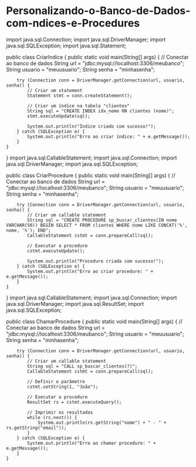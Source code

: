 # Personalizando-o-Banco-de-Dados-com-ndices-e-Procedures
import java.sql.Connection;
import java.sql.DriverManager;
import java.sql.SQLException;
import java.sql.Statement;

public class CriarIndice {
    public static void main(String[] args) {
        // Conectar ao banco de dados
        String url = "jdbc:mysql://localhost:3306/meubanco";
        String usuario = "meuusuario";
        String senha = "minhasenha";

        try (Connection conn = DriverManager.getConnection(url, usuario, senha)) {
            // Criar um statement
            Statement stmt = conn.createStatement();

            // Criar um índice na tabela "clientes"
            String sql = "CREATE INDEX idx_nome ON clientes (nome)";
            stmt.executeUpdate(sql);

            System.out.println("Índice criado com sucesso!");
        } catch (SQLException e) {
            System.out.println("Erro ao criar índice: " + e.getMessage());
        }
    }
}
import java.sql.CallableStatement;
import java.sql.Connection;
import java.sql.DriverManager;
import java.sql.SQLException;

public class CriarProcedure {
    public static void main(String[] args) {
        // Conectar ao banco de dados
        String url = "jdbc:mysql://localhost:3306/meubanco";
        String usuario = "meuusuario";
        String senha = "minhasenha";

        try (Connection conn = DriverManager.getConnection(url, usuario, senha)) {
            // Criar um callable statement
            String sql = "CREATE PROCEDURE sp_buscar_clientes(IN nome VARCHAR(50)) BEGIN SELECT * FROM clientes WHERE nome LIKE CONCAT('%', nome, '%'); END";
            CallableStatement cstmt = conn.prepareCall(sql);

            // Executar a procedure
            cstmt.executeUpdate();

            System.out.println("Procedure criada com sucesso!");
        } catch (SQLException e) {
            System.out.println("Erro ao criar procedure: " + e.getMessage());
        }
    }
}
import java.sql.CallableStatement;
import java.sql.Connection;
import java.sql.DriverManager;
import java.sql.ResultSet;
import java.sql.SQLException;

public class ChamarProcedure {
    public static void main(String[] args) {
        // Conectar ao banco de dados
        String url = "jdbc:mysql://localhost:3306/meubanco";
        String usuario = "meuusuario";
        String senha = "minhasenha";

        try (Connection conn = DriverManager.getConnection(url, usuario, senha)) {
            // Criar um callable statement
            String sql = "CALL sp_buscar_clientes(?)";
            CallableStatement cstmt = conn.prepareCall(sql);

            // Definir o parâmetro
            cstmt.setString(1, "João");

            // Executar a procedure
            ResultSet rs = cstmt.executeQuery();

            // Imprimir os resultados
            while (rs.next()) {
                System.out.println(rs.getString("nome") + " - " + rs.getString("email"));
            }
        } catch (SQLException e) {
            System.out.println("Erro ao chamar procedure: " + e.getMessage());
        }
    }
